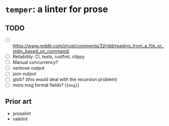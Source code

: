 # `temper`: a linter for prose

## TODO
- [ ] https://www.reddit.com/r/rust/comments/32rjdd/reading_from_a_file_or_stdin_based_on_command/
- [ ] Reliability: CI, tests, rustfmt, clippy
- [ ] Manual concurrency?
- [ ] verbose output
- [ ] json output
- [ ] glob? (this would deal with the recursion problem)
- [ ] more msg format fields? (`{msg}`)

## Prior art
- proselint
- valelint